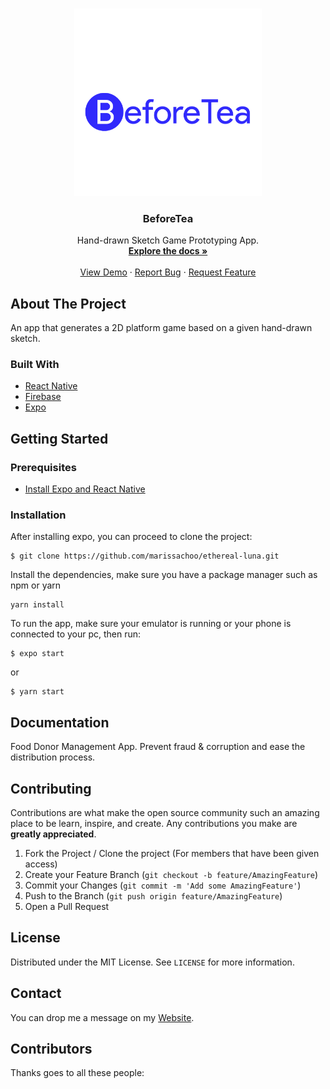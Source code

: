 <br />
<p align="center">
  <a href="https://github.com/marissachoo/ethereal-luna">
    <img src="/assets/images/logo-blue.png" alt="Logo" width="300">
  </a>

  <h3 align="center">BeforeTea</h3>

  <p align="center">
    Hand-drawn Sketch Game Prototyping App.
    <br />
    <a href="https://github.com/marissachoo/ethereal-luna"><strong>Explore the docs »</strong></a>
    <br />
    <br />
    <a href="https://exp.host/@mfrashad/beforeTea">View Demo</a>
    ·
    <a href="https://github.com/marissachoo/ethereal-luna/issues">Report Bug</a>
    ·
    <a href="https://github.com/marissachoo/ethereal-luna/issues">Request Feature</a>
  </p>
</p>


<!-- ABOUT THE PROJECT -->
## About The Project

An app that generates a 2D platform game based on a given hand-drawn sketch.

### Built With

* [React Native](https://facebook.github.io/react-native/)
* [Firebase](https://firebase.google.com/)
* [Expo](https://expo.io/)

<!-- GETTING STARTED -->
## Getting Started

### Prerequisites

- [Install Expo and React Native](https://facebook.github.io/react-native/docs/getting-started)



### Installation

After installing expo, you can proceed to clone the project:
```
$ git clone https://github.com/marissachoo/ethereal-luna.git
```
Install the dependencies, make sure you have a package manager such as npm or yarn
```
yarn install
```

To run the app, make sure your emulator is running or your phone is connected to your pc, then run:
```
$ expo start
```
or
```
$ yarn start
```


<!-- USAGE EXAMPLES -->
## Documentation

Food Donor Management App. Prevent fraud & corruption and ease the distribution process.

<!-- CONTRIBUTING -->
## Contributing

Contributions are what make the open source community such an amazing place to be learn, inspire, and create. Any contributions you make are **greatly appreciated**.

1. Fork the Project / Clone the project (For members that have been given access)
2. Create your Feature Branch (`git checkout -b feature/AmazingFeature`)
3. Commit your Changes (`git commit -m 'Add some AmazingFeature'`)
4. Push to the Branch (`git push origin feature/AmazingFeature`)
5. Open a Pull Request



<!-- LICENSE -->
## License

Distributed under the MIT License. See `LICENSE` for more information.



<!-- CONTACT -->
## Contact

You can drop me a message on my [Website](https://www.mfrashad.com/).




<!-- ACKNOWLEDGEMENTS -->
## Contributors
Thanks goes to all these people: